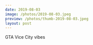 ```yaml
---
date: 2019-08-03
image: /photos/2019-08-03.jpeg
preview: /photos/thumb-2019-08-03.jpeg
layout: post
---
```


GTA Vice City vibes
